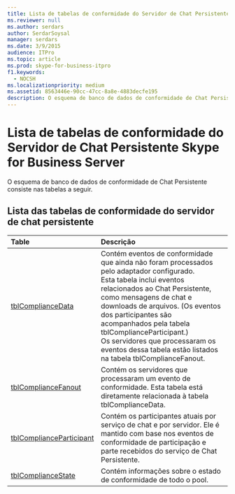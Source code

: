 ```yaml
---
title: Lista de tabelas de conformidade do Servidor de Chat Persistente Skype for Business Server
ms.reviewer: null
ms.author: serdars
author: SerdarSoysal
manager: serdars
ms.date: 3/9/2015
audience: ITPro
ms.topic: article
ms.prod: skype-for-business-itpro
f1.keywords:
  - NOCSH
ms.localizationpriority: medium
ms.assetid: 8563446e-90cc-47cc-8a8e-4883decfe195
description: O esquema de banco de dados de conformidade de Chat Persistente consiste nas tabelas a seguir.
---
```


# <a name="list-of-persistent-chat-server-compliance-tables-in-skype-for-business-server"></a>Lista de tabelas de conformidade do Servidor de Chat Persistente Skype for Business Server
 
O esquema de banco de dados de conformidade de Chat Persistente consiste nas tabelas a seguir.
  
## <a name="list-of-persistent-chat-server-compliance-tables"></a>Lista das tabelas de conformidade do servidor de chat persistente

|**Table**|**Descrição**|
|:-----|:-----|
|[tblComplianceData](tblcompliancedata.md) <br/> |Contém eventos de conformidade que ainda não foram processados pelo adaptador configurado.  <br/> Esta tabela inclui eventos relacionados ao Chat Persistente, como mensagens de chat e downloads de arquivos. (Os eventos dos participantes são acompanhados pela tabela tblComplianceParticipant.)  <br/> Os servidores que processaram os eventos dessa tabela estão listados na tabela tblComplianceFanout.  <br/> |
|[tblComplianceFanout](tblcompliancefanout.md) <br/> |Contém os servidores que processaram um evento de conformidade. Esta tabela está diretamente relacionada à tabela tblComplianceData.  <br/> |
|[tblComplianceParticipant](tblcomplianceparticipant.md) <br/> |Contém os participantes atuais por serviço de chat e por servidor. Ele é mantido com base nos eventos de conformidade de participação e parte recebidos do serviço de Chat Persistente.  <br/> |
|[tblComplianceState](tblcompliancestate.md) <br/> |Contém informações sobre o estado de conformidade de todo o pool.  <br/> |
   

